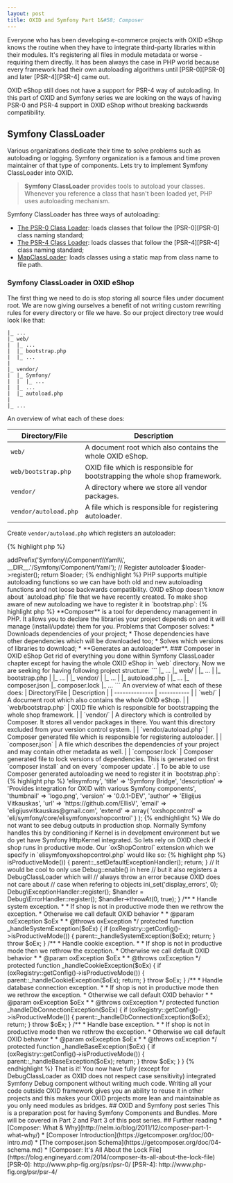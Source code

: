```yaml
---
layout: post
title: OXID and Symfony Part 1&#58; Composer
---
```


Everyone who has been developing e-commerce projects with OXID eShop knows the routine when they have to integrate third-party libraries within their modules. It's registering all files in module metadata or worse - requiring them directly. It has been always the case in PHP world because every framework had their own autoloading algorithms until [PSR-0][PSR-0] and later [PSR-4][PSR-4] came out.

OXID eShop still does not have a support for PSR-4 way of autoloading. In this part of OXID and Symfony series we are looking on the ways of having PSR-0 and PSR-4 support in OXID eShop without breaking backwards compatibility.

<!--more-->

## Symfony ClassLoader

Various organizations dedicate their time to solve problems such as autoloading or logging. Symfony organization is a famous and time proven maintainer of that type of components. Lets try to implement Symfony ClassLoader into OXID.

> **Symfony ClassLoader** provides tools to autoload your classes. Whenever you reference a class that hasn't been loaded yet, PHP uses autoloading mechanism.

Symfony ClassLoader has three ways of autoloading:

* [The PSR-0 Class Loader](http://symfony.com/doc/current/components/class_loader/class_loader.html): loads classes that follow the [PSR-0][PSR-0] class naming standard;
* [The PSR-4 Class Loader](http://symfony.com/doc/current/components/class_loader/psr4_class_loader.html): loads classes that follow the [PSR-4][PSR-4] class naming standard;
* [MapClassLoader](http://symfony.com/doc/current/components/class_loader/map_class_loader.html): loads classes using a static map from class name to file path.

### Symfony ClassLoader in OXID eShop

The first thing we need to do is stop storing all source files under document root. We are now giving ourselves a benefit of not writing custom rewriting rules for every directory or file we have. So our project directory tree would look like that:

```
|_ ...
|_ web/
|  |_ ...
|  |_ bootstrap.php
|  |_ ...
|
|_ vendor/
|  |_ Symfony/
|  |  |_ ...
|  |_ ...
|  |_ autoload.php
|
|_ ...
```

An overview of what each of these does:

| Directory/File | Description |
| -------------- | ----------- |
| `web/` | A document root which also contains the whole OXID eShop. |
| `web/bootstrap.php` | OXID file which is responsible for bootstrapping the whole shop framework. |
| `vendor/` | A directory where we store all vendor packages. |
| `vendor/autoload.php` | A file which is responsible for registering autoloader. |

Create `vendor/autoload.php` which registers an autoloader:

{% highlight php %}
<?php
// file: vendor/autoload.php

require_once __DIR__.'/Symfony/Component/ClassLoader/Psr4ClassLoader.php';

use Symfony\Component\ClassLoader\Psr4ClassLoader;

$loader = new Psr4ClassLoader();

// Register packages following PSR-4
$loader->addPrefix('Symfony\\Component\\Yaml\\', __DIR__.'/Symfony/Component/Yaml');

// Register autoloader
$loader->register();

return $loader;
{% endhighlight %}

PHP supports multiple autoloading functions so we can have both old and new autoloading functions and not loose backwards compatibility. OXID eShop doesn't know about `autoload.php` file that we have recently created. To make shop aware of new autoloading we have to register it in `bootstrap.php`:

{% highlight php %}
<?php
// file: web/bootstrap.php

// ...

// Register Symfony ClassLoader autoloader
require_once __DIR__ . '/../vendor/autoload.php';

// custom functions file
require_once OX_BASE_PATH . 'modules/functions.php';

// ...
{% endhighlight %}

Now we have a full support for PSR-0 and PSR-4 in OXID eShop. Usage of third-party libraries is now much simpler because we do not need to adapt them to work with OXID autoloader. We put libraries in vendor directory and register them in `autoload.php`.

## Composer

To be able to register third-party library to Symfony ClassLoader you must know what kind of autoloading it uses. Fact that we need to register libraries in `autoload.php` raises the question if this can be automated.

> **Composer** is a tool for dependency management in PHP. It allows you to declare the libraries your project depends on and it will manage (install/update) them for you.

Problems that Composer solves:

* Downloads dependencies of your project;
* Those dependencies have other dependencies which will be downloaded too;
* Solves which versions of libraries to download;
* **Generates an autoloader**.

### Composer in OXID eShop

Get rid of everything you done within Symfony ClassLoader chapter except for having the whole OXID eShop in `web` directory. Now we are seeking for having following project structure:

```
|_ ...
|_ web/
|  |_ ...
|  |_ bootstrap.php
|  |_ ...
|
|_ vendor/
|  |_ ...
|  |_ autoload.php
|
|_ ...
|_ composer.json
|_ composer.lock
|_ ...
```

An overview of what each of these does:

| Directory/File | Description |
| -------------- | ----------- |
| `web/` | A document root which also contains the whole OXID eShop. |
| `web/bootstrap.php` | OXID file which is responsible for bootstrapping the whole shop framework. |
| `vendor/` | A directory which is controlled by Composer. It stores all vendor packages in there. You want this directory excluded from your version control system. |
| `vendor/autoload.php` | Composer generated file which is responsible for registering autoloader. |
| `composer.json` | A file which describes the dependencies of your project and may contain other metadata as well. |
| `composer.lock` | Composer generated file to lock versions of dependencies. This is generated on first `composer install` and on every `composer update`. |

To be able to use Composer generated autoloading we need to register it in `bootstrap.php`:

{% highlight php %}
<?php
// file: web/bootstrap.php

// ...

// Register Composer autoloader
require_once __DIR__ . '/../vendor/autoload.php';

// custom functions file
require_once OX_BASE_PATH . 'modules/functions.php';

// ...
{% endhighlight %}

Lets assume we want to use monolog in our project. So our `composer.json` would like like so:

{% highlight json %}
{
    "require": {
        "monolog/monolog": "~1.13.1"
    }
}
{% endhighlight %}

After running `composer install` or `composer update` (you have to have Composer installled in your system, read [official guide](https://getcomposer.org/doc/00-intro.md#globally) on how to do that) it downloads all dependencies in `vendor` directory (by default) and generates `autoload.php` which is responsible for registering an autoloader.

Now you are able to use any class/interface/trait which is autoloaded by Composer in your OXID project.

### Why did I bother writing about Symfony ClassLoader?

Symfony ClassLoader chapter was written for learning purpose to show what problem Composer is designed to solve.

## Integrating Symfony Debug

Chittity chattity, lets see the real benefit of that and integrate Symfony Debug component as an example. We can have all components developed outside the OXID and write a module as a bridge. We will have a symfony module to bridge various Symfony components (currently only Symfony Debug in this part). Install Symfony Debug with composer by running `composer require symfony/debug` and start writing module `metadata.php`:

{% highlight php %}
<?php
// file: web/modules/eli/symfony/metadata.php

/**
 * Metadata version
 */
$sMetadataVersion = '1.2';

/**
 * Module information
 */
$aModule = array(
    'id'          => 'elisymfony',
    'title'       => 'Symfony Bridge',
    'description' => 'Provides integration for OXID with various Symfony components',
    'thumbnail'   => 'logo.png',
    'version'     => '0.0.1-DEV',
    'author'      => 'Eligijus Vitkauskas',
    'url'         => 'https://github.com/EllisV',
    'email'       => 'eligijusvitkauskas@gmail.com',
    'extend'      => array(
        'oxshopcontrol' => 'eli/symfony/core/elisymfonyoxshopcontrol'
    )
);
{% endhighlight %}

We do not want to see debug outputs in production shop. Normally Symfony handles this by conditioning if Kernel is in develpment environment but we do yet have Symfony HttpKernel integrated. So lets rely on OXID check if shop runs in productive mode. Our `oxShopControl` extension which we specify in `elisymfonyoxshopcontrol.php` would like so:

{% highlight php %}
<?php
// file: web/modules/eli/symfony/core/elisymfonyoxshopcontrol.php

use Symfony\Component\DependencyInjection\ContainerAwareInterface;
use Symfony\Component\DependencyInjection\ContainerInterface;
use Symfony\Component\Debug;

/**
 * Extension of oxShopControl OXID core class
 *
 * @see oxShopControl
 */
class eliSymfonyOxShopControl extends eliSymfonyOxShopControl_parent
{
    /**
     * Set default exception handler
     *
     * If shop is not in productive mode than we register
     * Symfony Debug component's Exception and Error handlers
     * and do not call parent method
     *
     * Otherwise we stick to default OXID exception handler
     */
    protected function _setDefaultExceptionHandler()
    {
        if (oxRegistry::getConfig()->isProductiveMode()) {
            parent::_setDefaultExceptionHandler();
            return;
        }

        // It would be cool to only use Debug::enable() in here
        // but it also registers a DebugClassLoader which will
        // always throw an error because OXID does not care about
        // case when refering to objects

        ini_set('display_errors', 0);
        Debug\ExceptionHandler::register();
        $handler = Debug\ErrorHandler::register();
        $handler->throwAt(0, true);
    }

    /**
     * Handle system exception.
     *
     * If shop is not in productive mode then we rethrow the exception.
     * Otherwise we call default OXID behavior
     *
     * @param oxException $oEx
     *
     * @throws oxException
     */
    protected function _handleSystemException($oEx)
    {
        if (oxRegistry::getConfig()->isProductiveMode()) {
            parent::_handleSystemException($oEx);
            return;
        }

        throw $oEx;
    }

    /**
     * Handle cookie exception.
     *
     * If shop is not in productive mode then we rethrow the exception.
     * Otherwise we call default OXID behavior
     *
     * @param oxException $oEx
     *
     * @throws oxException
     */
    protected function _handleCookieException($oEx)
    {
        if (oxRegistry::getConfig()->isProductiveMode()) {
            parent::_handleCookieException($oEx);
            return;
        }

        throw $oEx;
    }

    /**
     * Handle database connection exception.
     *
     * If shop is not in productive mode then we rethrow the exception.
     * Otherwise we call default OXID behavior
     *
     * @param oxException $oEx
     *
     * @throws oxException
     */
    protected function _handleDbConnectionException($oEx)
    {
        if (oxRegistry::getConfig()->isProductiveMode()) {
            parent::_handleDbConnectionException($oEx);
            return;
        }

        throw $oEx;
    }

    /**
     * Handle base exception.
     *
     * If shop is not in productive mode then we rethrow the exception.
     * Otherwise we call default OXID behavior
     *
     * @param oxException $oEx
     *
     * @throws oxException
     */
    protected function _handleBaseException($oEx)
    {
        if (oxRegistry::getConfig()->isProductiveMode()) {
            parent::_handleBaseException($oEx);
            return;
        }

        throw $oEx;
    }
}
{% endhighlight %}

That is it! You now have fully (except for DebugClassLoader as OXID does not respect case sensitivity) integrated Symfony Debug component without writing much code. Writing all your code outside OXID framework gives you an ability to reuse it in other projects and this makes your OXID projects more lean and maintainable as you only need modules as bridges.

## OXID and Symfony post series

This is a preparation post for having Symfony Components and Bundles. More will be covered in Part 2 and Part 3 of this post series.

## Further reading

* [Composer: What & Why](http://nelm.io/blog/2011/12/composer-part-1-what-why/)
* [Composer Introduction](https://getcomposer.org/doc/00-intro.md)
* [The composer.json Schema](https://getcomposer.org/doc/04-schema.md)
* [Composer: It's All About the Lock File](https://blog.engineyard.com/2014/composer-its-all-about-the-lock-file)

[PSR-0]: http://www.php-fig.org/psr/psr-0/
[PSR-4]: http://www.php-fig.org/psr/psr-4/
